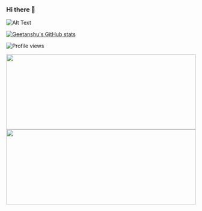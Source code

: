 ### Hi there 👋

<!--
**geetanshum/geetanshum** is a ✨ _special_ ✨ repository because its `README.md` (this file) appears on your GitHub profile.

Here are some ideas to get you started:

- 🔭 I’m currently working on ...
- 🌱 I’m currently learning ...
- 👯 I’m looking to collaborate on ...
- 🤔 I’m looking for help with ...
- 💬 Ask me about ...
- 📫 How to reach me: ...
- 😄 Pronouns: ...
- ⚡ Fun fact: ...
-->
![Alt Text](https://gph.is/2WzOfmh)



[![Geetanshu's GitHub stats](https://github-readme-stats.vercel.app/api?username=geetanshum)](https://github.com/anuraghazra/github-readme-stats)

![Profile views](https://gpvc.arturio.dev/geetanshum)

<img src="https://github-readme-stats.vercel.app/api/top-langs/?username=geetanshum&theme=radical&layout=compact" width="100%" height="200em"/>
<img src="http://github-readme-streak-stats.herokuapp.com/?user=geetanshum&count_private=true&theme=radical" width="100%" height="200em"/>

